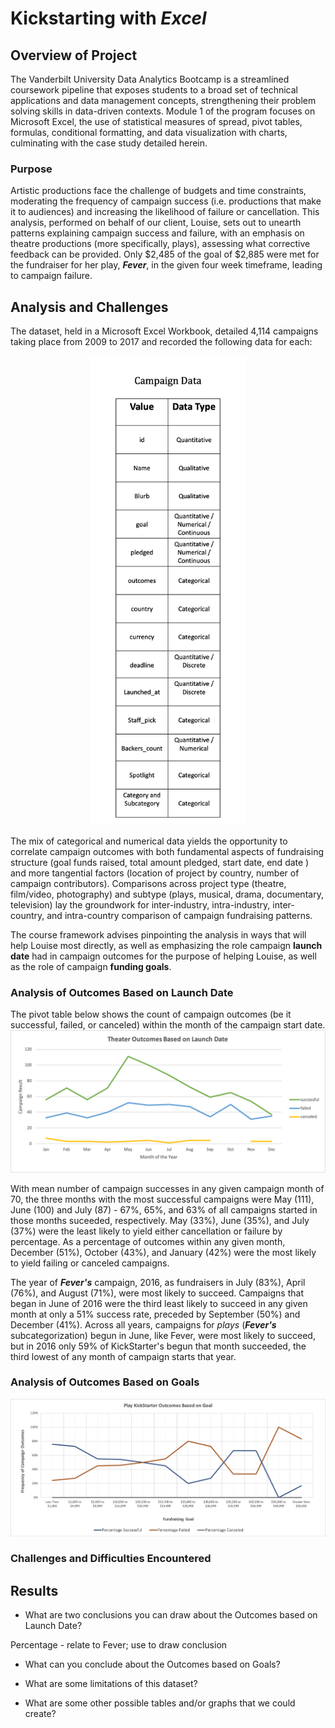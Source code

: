 # **Kickstarting with _Excel_**

## Overview of Project
 The Vanderbilt University Data Analytics Bootcamp is a streamlined coursework pipeline that exposes students to a broad set of technical applications and data management concepts, strengthening their problem solving skills in data-driven contexts. Module 1 of the program focuses on Microsoft Excel, the use of statistical measures of spread, pivot tables, formulas, conditional formatting, and data visualization with charts, culminating with the case study detailed herein.  

### Purpose
Artistic productions face the challenge of budgets and time constraints, moderating the frequency of campaign success (i.e. productions that make it to audiences) and increasing the likelihood of failure or cancellation.  This analysis, performed on behalf of our client, Louise, sets out to unearth patterns explaining campaign success and failure, with an emphasis on theatre productions (more specifically, plays), assessing what corrective feedback can be provided. Only $2,485 of the goal of $2,885 were met for the fundraiser for her play, **_Fever_**, in the given four week timeframe, leading to campaign failure. 
## Analysis and Challenges

The dataset, held in a Microsoft Excel Workbook, detailed 4,114 campaigns taking place from 2009 to 2017 and recorded the following data for each:
 
<div style="text-align:center"><img src="Resources/DataTypes.png" alt="your alt text" width="250"/>
<div style="text-align:left">


The mix of categorical and numerical data yields the opportunity to correlate campaign outcomes with both fundamental aspects of fundraising structure  (goal funds raised, total amount pledged, start date, end date ) and more tangential factors (location of project by country, number of campaign contributors).  Comparisons across project type (theatre, film/video, photography) and subtype (plays, musical, drama, documentary, television) lay the groundwork for inter-industry, intra-industry, inter-country, and intra-country comparison of campaign fundraising patterns.  

The course framework advises pinpointing the analysis in ways that will help Louise most directly, as well as emphasizing the role campaign **launch date** had in campaign outcomes for the purpose of helping Louise, as well as the role of campaign **funding goals**.

### Analysis of Outcomes Based on Launch Date
The pivot table below shows the count of campaign outcomes (be it successful, failed, or canceled) within the month of the campaign start date. 
<img src="Resources/Theater_Outcomes_vs_Launch.png" alt="your alt text" width="600"/>

With mean number of campaign successes in any given campaign month of 70, the three months with the most successful campaigns were May (111), June (100) and July (87) - 67%, 65%, and 63% of all campaigns started in those months suceeded, respectively.   May (33%), June (35%), and July (37%) were the least likely to yield either cancellation or failure by percentage.  As a percentage of outcomes within any given month, December (51%), October (43%), and January (42%) were the most likely to yield failing or canceled campaigns. 

The year of **_Fever's_** campaign, 2016, as fundraisers in July (83%), April (76%), and August (71%),  were most likely to succeed. Campaigns that began in June of 2016 were the third least likely to succeed in any given month at only a 51% success rate, preceded by September (50%) and December (41%).  Across all years, campaigns for _plays_ (**_Fever's_** subcategorization) begun in June, like Fever, were most likely to succeed, but in 2016 only 59% of KickStarter's begun that month succeeded, the third lowest of any month of campaign starts that year.


### Analysis of Outcomes Based on Goals

<img src="Resources/Outcomes_vs_Goals.png" alt="your alt text" width="1000"/>


### Challenges and Difficulties Encountered


## Results

- What are two conclusions you can draw about the Outcomes based on Launch Date?

Percentage - relate to Fever; use to draw conclusion


- What can you conclude about the Outcomes based on Goals?


- What are some limitations of this dataset?

- What are some other possible tables and/or graphs that we could create?
